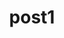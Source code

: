 ---
title: post1
content_blocks:
  - _bookshop_name: sections/contact
    content:
      image:
        url: '/images/dunedin.jpg'
---